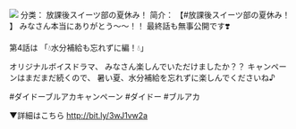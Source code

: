 ![](//static.kivo.wiki/images/music/cover/WJiDjYRZk4SqtHpEJpuESCJlN7QAoqXf.jpg)
分类： 放課後スイーツ部の夏休み！
简介：
【#放課後スイーツ部の夏休み！ 】
みなさん本当にありがとう〜〜！！
最終話も無事公開です❣️

第4話は
「💧水分補給も忘れずに編！💧」

オリジナルボイスドラマ、
みなさん楽しんでいただけましたか？？
キャンペーンはまだまだ続くので、
暑い夏、水分補給を忘れずに楽しんでくださいね♪

#ダイドーブルアカキャンペーン #ダイドー #ブルアカ

▼詳細はこちら
http://bit.ly/3wJ1vw2a
